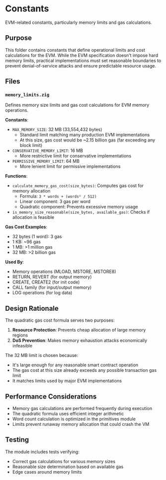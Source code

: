 # Constants

EVM-related constants, particularly memory limits and gas calculations.

## Purpose

This folder contains constants that define operational limits and cost calculations for the EVM. While the EVM specification doesn't impose hard memory limits, practical implementations must set reasonable boundaries to prevent denial-of-service attacks and ensure predictable resource usage.

## Files

### `memory_limits.zig`
Defines memory size limits and gas cost calculations for EVM memory operations.

**Constants**:
- `MAX_MEMORY_SIZE`: 32 MB (33,554,432 bytes)
  - Standard limit matching many production EVM implementations
  - At this size, gas cost would be ~2.15 billion gas (far exceeding any block limit)
- `CONSERVATIVE_MEMORY_LIMIT`: 16 MB 
  - More restrictive limit for conservative implementations
- `PERMISSIVE_MEMORY_LIMIT`: 64 MB
  - More lenient limit for permissive implementations

**Functions**:
- `calculate_memory_gas_cost(size_bytes)`: Computes gas cost for memory allocation
  - Formula: `3 * words + (words² / 512)`
  - Linear component: 3 gas per word
  - Quadratic component: Prevents excessive memory usage
- `is_memory_size_reasonable(size_bytes, available_gas)`: Checks if allocation is feasible

**Gas Cost Examples**:
- 32 bytes (1 word): 3 gas
- 1 KB: ~96 gas
- 1 MB: >1 million gas
- 32 MB: >2 billion gas

**Used By**: 
- Memory operations (MLOAD, MSTORE, MSTORE8)
- RETURN, REVERT (for output memory)
- CREATE, CREATE2 (for init code)
- CALL family (for input/output memory)
- LOG operations (for log data)

## Design Rationale

The quadratic gas cost formula serves two purposes:
1. **Resource Protection**: Prevents cheap allocation of large memory regions
2. **DoS Prevention**: Makes memory exhaustion attacks economically infeasible

The 32 MB limit is chosen because:
- It's large enough for any reasonable smart contract operation
- The gas cost at this size already exceeds any possible transaction gas limit
- It matches limits used by major EVM implementations

## Performance Considerations

- Memory gas calculations are performed frequently during execution
- The quadratic formula uses efficient integer arithmetic
- Word count calculation is optimized in the primitives module
- Limits prevent runaway memory allocation that could crash the VM

## Testing

The module includes tests verifying:
- Correct gas calculations for various memory sizes
- Reasonable size determination based on available gas
- Edge cases around memory limits
